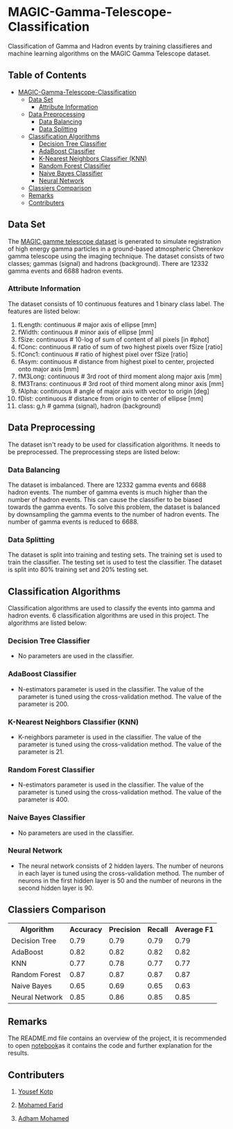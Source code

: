# MAGIC-Gamma-Telescope-Classification
Classification of Gamma and Hadron events by training classifieres and machine learning algorithms on the MAGIC Gamma Telescope dataset.


## Table of Contents
- [MAGIC-Gamma-Telescope-Classification](#magic-gamma-telescope-classification)
  * [Data Set](#data-set)
    + [Attribute Information](#attribute-information)
  * [Data Preprocessing](#data-preprocessing)
    + [Data Balancing](#data-balancing)
    + [Data Splitting](#data-splitting)
  * [Classification Algorithms](#classification-algorithms)
    + [Decision Tree Classifier](#decision-tree-classifier)
    + [AdaBoost Classifier](#adaboost-classifier)
    + [K-Nearest Neighbors Classifier (KNN)](#k-nearest-neighbors-classifier--knn-)
    + [Random Forest Classifier](#random-forest-classifier)
    + [Naive Bayes Classifier](#naive-bayes-classifier)
    + [Neural Network](#neural-network)
  * [Classiers Comparison](#classiers-comparison)
  * [Remarks](#remarks)
  * [Contributers](#contributers)

## Data Set
The [MAGIC gamme telescope dataset](https://archive.ics.uci.edu/ml/datasets/MAGIC+Gamma+Telescope) is generated to simulate registration of high energy gamma particles in a ground-based atmospheric Cherenkov gamma telescope using the imaging technique. The dataset consists of two classes; gammas (signal) and hadrons (background). There are 12332 gamma events and 6688 hadron events.

### Attribute Information
The dataset consists of 10 continuous features and 1 binary class label. The features are listed below:

1. fLength: continuous # major axis of ellipse [mm]
2. fWidth: continuous # minor axis of ellipse [mm]
3. fSize: continuous # 10-log of sum of content of all pixels [in #phot]
4. fConc: continuous # ratio of sum of two highest pixels over fSize [ratio]
5. fConc1: continuous # ratio of highest pixel over fSize [ratio]
6. fAsym: continuous # distance from highest pixel to center, projected onto major axis [mm]
7. fM3Long: continuous # 3rd root of third moment along major axis [mm]
8. fM3Trans: continuous # 3rd root of third moment along minor axis [mm]
9. fAlpha: continuous # angle of major axis with vector to origin [deg]
10. fDist: continuous # distance from origin to center of ellipse [mm]
11. class: g,h # gamma (signal), hadron (background)

## Data Preprocessing
The dataset isn't ready to be used for classification algorithms. It needs to be preprocessed. The preprocessing steps are listed below:

### Data Balancing
The dataset is imbalanced. There are 12332 gamma events and 6688 hadron events. The number of gamma events is much higher than the number of hadron events. This can cause the classifier to be biased towards the gamma events. To solve this problem, the dataset is balanced by downsampling the gamma events to the number of hadron events. The number of gamma events is reduced to 6688.

### Data Splitting
The dataset is split into training and testing sets. The training set is used to train the classifier. The testing set is used to test the classifier. The dataset is split into 80% training set and 20% testing set.

## Classification Algorithms
Classification algorithms are used to classify the events into gamma and hadron events. 6 classification algorithms are used in this project. The algorithms are listed below:

### Decision Tree Classifier
- No parameters are used in the classifier.

### AdaBoost Classifier
- N-estimators parameter is used in the classifier. The value of the parameter is tuned using the cross-validation method. The value of the parameter is 200.

### K-Nearest Neighbors Classifier (KNN)
- K-neighbors parameter is used in the classifier. The value of the parameter is tuned using the cross-validation method. The value of the parameter is 21.

### Random Forest Classifier
- N-estimators parameter is used in the classifier. The value of the parameter is tuned using the cross-validation method. The value of the parameter is 400.

### Naive Bayes Classifier
- No parameters are used in the classifier.

### Neural Network 
- The neural network consists of 2 hidden layers. The number of neurons in each layer is tuned using the cross-validation method. The number of neurons in the first hidden layer is 50 and the number of neurons in the second hidden layer is 90.

## Classiers Comparison
<table align="center">
    <tr>
        <th>Algorithm</th>
        <th>Accuracy</th>
        <th>Precision</th>
        <th>Recall</th>
        <th>Average F1</th>
    </tr>
  <tr>
    <td>Decision Tree</td>
    <td>0.79</td>
    <td>0.79</td>
    <td>0.79</td>
    <td>0.79</td>
  </tr>
  <tr>
    <td>AdaBoost</td>
    <td>0.82</td>
    <td>0.82</td>
    <td>0.82</td>
    <td>0.82</td>
  </tr>
  <tr>
    <td>KNN</td>
    <td>0.77</td>
    <td>0.78</td>
    <td>0.77</td>
    <td>0.77</td>
  </tr>
  <tr>
    <td>Random Forest</td>
    <td>0.87</td>
    <td>0.87</td>
    <td>0.87</td>
    <td>0.87</td>
  </tr>
  <tr>
    <td>Naive Bayes</td>
    <td>0.65</td>
    <td>0.69</td>
    <td>0.65</td>
    <td>0.63</td>
  </tr>
  <tr>
    <td>Neural Network</td>
    <td>0.85</td>
    <td>0.86</td>
    <td>0.85</td>
    <td>0.85</td>
  </tr>
</table>

## Remarks

The README.md file contains an overview of the project, it is recommended to open [notebook](https://github.com/yousefkotp/MAGIC-Gamma-Telescope-Classification/blob/main/notebook.ipynb)as it contains the code and further explanation for the results.

## Contributers

1. [Yousef Kotp](https://github.com/yousefkotp)

2. [Mohamed Farid](https://github.com/MohamedFarid612)

3. [Adham Mohamed](https://github.com/adhammohamed1)
